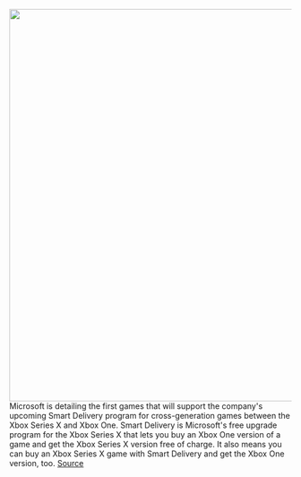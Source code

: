 <img src='https://cdn.vox-cdn.com/thumbor/b-Aq-zbDHBBHXkoHI0VWzbcAGRU=/0x0:1920x1080/1200x800/filters:focal(807x387:1113x693)/cdn.vox-cdn.com/uploads/chorus_image/image/66764477/XboxSeriesXTech_Inline1.0.jpg' width='700px' /><br/>
Microsoft is detailing the first games that will support the company's upcoming Smart Delivery program for cross-generation games between the Xbox Series X and Xbox One. Smart Delivery is Microsoft's free upgrade program for the Xbox Series X that lets you buy an Xbox One version of a game and get the Xbox Series X version free of charge. It also means you can buy an Xbox Series X game with Smart Delivery and get the Xbox One version, too.
<a href='https://www.theverge.com/2020/5/7/21250334/xbox-series-x-free-games-smart-delivery-one-upgrade-list-ea'> Source <a/>